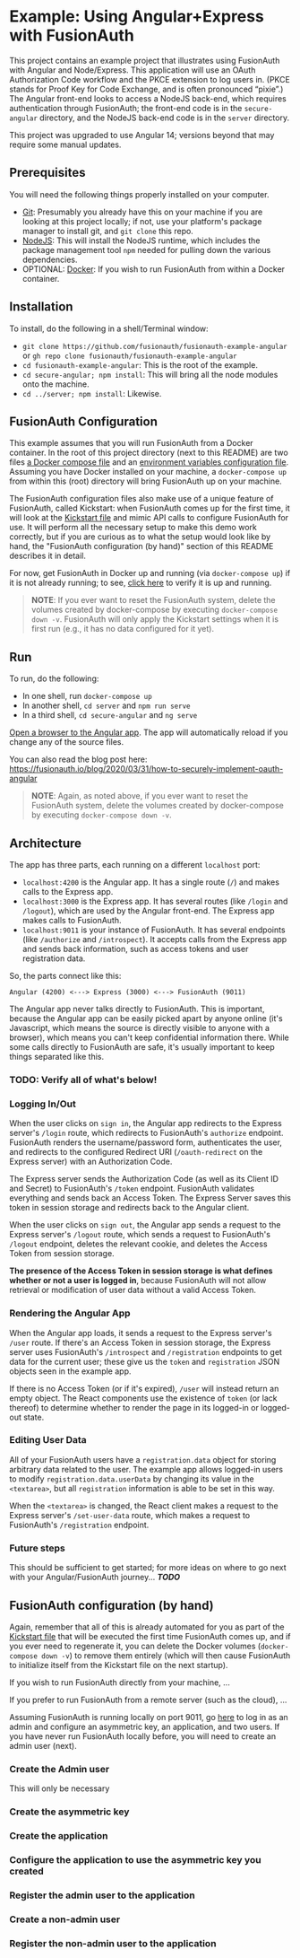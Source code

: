 # Example: Using Angular+Express with FusionAuth
This project contains an example project that illustrates using FusionAuth with Angular and Node/Express. This application will use an OAuth Authorization Code workflow and the PKCE extension to log users in. (PKCE stands for Proof Key for Code Exchange, and is often pronounced “pixie”.) The Angular front-end looks to access a NodeJS back-end, which requires authentication through FusionAuth; the front-end code is in the `secure-angular` directory, and the NodeJS back-end code is in the `server` directory.

This project was upgraded to use Angular 14; versions beyond that may require some manual updates.

## Prerequisites
You will need the following things properly installed on your computer.

* [Git](http://git-scm.com/): Presumably you already have this on your machine if you are looking at this project locally; if not, use your platform's package manager to install git, and `git clone` this repo.
* [NodeJS](https://nodejs.org): This will install the NodeJS runtime, which includes the package management tool `npm` needed for pulling down the various dependencies.
* OPTIONAL: [Docker](https://www.docker.com): If you wish to run FusionAuth from within a Docker container.

## Installation
To install, do the following in a shell/Terminal window:

* `git clone https://github.com/fusionauth/fusionauth-example-angular` or `gh repo clone fusionauth/fusionauth-example-angular`
* `cd fusionauth-example-angular`: This is the root of the example.
* `cd secure-angular; npm install`: This will bring all the node modules onto the machine.
* `cd ../server; npm install`: Likewise.

## FusionAuth Configuration
This example assumes that you will run FusionAuth from a Docker container. In the root of this project directory (next to this README) are two files [a Docker compose file](./docker-compose.yml) and an [environment variables configuration file](./.env). Assuming you have Docker installed on your machine, a `docker-compose up` from within this (root) directory will bring FusionAuth up on your machine.

The FusionAuth configuration files also make use of a unique feature of FusionAuth, called Kickstart: when FusionAuth comes up for the first time, it will look at the [Kickstart file](./kickstart/kickstart.json) and mimic API calls to configure FusionAuth for use. It will perform all the necessary setup to make this demo work correctly, but if you are curious as to what the setup would look like by hand, the "FusionAuth configuration (by hand)" section of this README describes it in detail.

For now, get FusionAuth in Docker up and running (via `docker-compose up`) if it is not already running; to see, [click here](http://localhost:9011/) to verify it is up and running.

> **NOTE**: If you ever want to reset the FusionAuth system, delete the volumes created by docker-compose by executing `docker-compose down -v`. FusionAuth will only apply the Kickstart settings when it is first run (e.g., it has no data configured for it yet).

## Run
To run, do the following:

* In one shell, run `docker-compose up`
* In another shell, `cd server` and `npm run serve`
* In a third shell, `cd secure-angular` and `ng serve`

[Open a browser to the Angular app](http://localhost:4200/). The app will automatically reload if you change any of the source files.

You can also read the blog post here: https://fusionauth.io/blog/2020/03/31/how-to-securely-implement-oauth-angular

> **NOTE**: Again, as noted above, if you ever want to reset the FusionAuth system, delete the volumes created by docker-compose by executing `docker-compose down -v`.

## Architecture
The app has three parts, each running on a different `localhost` port:

- `localhost:4200` is the Angular app. It has a single route (`/`) and makes calls to the Express app.
- `localhost:3000` is the Express app. It has several routes (like `/login` and `/logout`), which are used by the Angular front-end. The Express app makes calls to FusionAuth.
- `localhost:9011` is your instance of FusionAuth. It has several endpoints (like `/authorize` and `/introspect`). It accepts calls from the Express app and sends back information, such as access tokens and user registration data.

So, the parts connect like this: 

`Angular (4200) <---> Express (3000) <---> FusionAuth (9011)`

The Angular app never talks directly to FusionAuth. This is important, because the Angular app can be easily picked apart by anyone online (it's Javascript, which means the source is directly visible to anyone with a browser), which means you can't keep confidential information there. While some calls directly to FusionAuth are safe, it's usually important to keep things separated like this.

### **TODO**: Verify all of what's below!

### Logging In/Out

When the user clicks on `sign in`, the Angular app redirects to the Express server's `/login` route, which redirects to FusionAuth's `authorize` endpoint. FusionAuth renders the username/password form, authenticates the user, and redirects to the configured Redirect URI (`/oauth-redirect` on the Express server) with an Authorization Code.

The Express server sends the Authorization Code (as well as its Client ID and Secret) to FusionAuth's `/token` endpoint. FusionAuth validates everything and sends back an Access Token. The Express Server saves this token in session storage and redirects back to the Angular client.

When the user clicks on `sign out`, the Angular app sends a request to the Express server's `/logout` route, which sends a request to FusionAuth's `/logout` endpoint, deletes the relevant cookie, and deletes the Access Token from session storage.

**The presence of the Access Token in session storage is what defines whether or not a user is logged in**, because FusionAuth will not allow retrieval or modification of user data without a valid Access Token.

### Rendering the Angular App

When the Angular app loads, it sends a request to the Express server's `/user` route. If there's an Access Token in session storage, the Express server uses FusionAuth's `/introspect` and `/registration` endpoints to get data for the current user; these give us the `token` and `registration` JSON objects seen in the example app.

If there is no Access Token (or if it's expired), `/user` will instead return an empty object. The React components use the existence of `token` (or lack thereof) to determine whether to render the page in its logged-in or logged-out state.

### Editing User Data

All of your FusionAuth users have a `registration.data` object for storing arbitrary data related to the user. The example app allows logged-in users to modify `registration.data.userData` by changing its value in the `<textarea>`, but all `registration` information is able to be set in this way.

When the `<textarea>` is changed, the React client makes a request to the Express server's `/set-user-data` route, which makes a request to FusionAuth's `/registration` endpoint.

### Future steps
This should be sufficient to get started; for more ideas on where to go next with your Angular/FusionAuth journey... ***TODO***

## FusionAuth configuration (by hand)
Again, remember that all of this is already automated for you as part of the [Kickstart file](kickstart/kickstart.json) that will be executed the first time FusionAuth comes up, and if you ever need to regenerate it, you can delete the Docker volumes (`docker-compose down -v`) to remove them entirely (which will then cause FusionAuth to initialize itself from the Kickstart file on the next startup).

If you wish to run FusionAuth directly from your machine, ...

If you prefer to run FusionAuth from a remote server (such as the cloud), ...

Assuming FusionAuth is running locally on port 9011, go [here](http://localhost:9011/admin) to log in as an admin and configure an asymmetric key, an application, and two users. If you have never run FusionAuth locally before, you will need to create an admin user (next).

### Create the Admin user
This will only be necessary

### Create the asymmetric key

### Create the application

### Configure the application to use the asymmetric key you created

### Register the admin user to the application

### Create a non-admin user

### Register the non-admin user to the application

